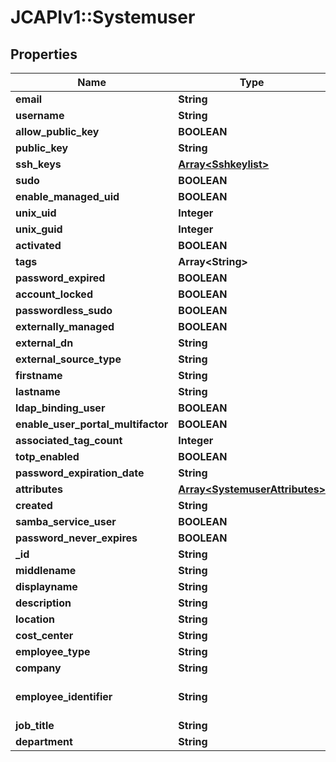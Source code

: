 # JCAPIv1::Systemuser

## Properties
Name | Type | Description | Notes
------------ | ------------- | ------------- | -------------
**email** | **String** |  | [optional] 
**username** | **String** |  | [optional] 
**allow_public_key** | **BOOLEAN** |  | [optional] 
**public_key** | **String** |  | [optional] 
**ssh_keys** | [**Array&lt;Sshkeylist&gt;**](Sshkeylist.md) |  | [optional] 
**sudo** | **BOOLEAN** |  | [optional] 
**enable_managed_uid** | **BOOLEAN** |  | [optional] 
**unix_uid** | **Integer** |  | [optional] 
**unix_guid** | **Integer** |  | [optional] 
**activated** | **BOOLEAN** |  | [optional] 
**tags** | **Array&lt;String&gt;** |  | [optional] 
**password_expired** | **BOOLEAN** |  | [optional] 
**account_locked** | **BOOLEAN** |  | [optional] 
**passwordless_sudo** | **BOOLEAN** |  | [optional] 
**externally_managed** | **BOOLEAN** |  | [optional] 
**external_dn** | **String** |  | [optional] 
**external_source_type** | **String** |  | [optional] 
**firstname** | **String** |  | [optional] 
**lastname** | **String** |  | [optional] 
**ldap_binding_user** | **BOOLEAN** |  | [optional] 
**enable_user_portal_multifactor** | **BOOLEAN** |  | [optional] 
**associated_tag_count** | **Integer** |  | [optional] 
**totp_enabled** | **BOOLEAN** |  | [optional] 
**password_expiration_date** | **String** |  | [optional] 
**attributes** | [**Array&lt;SystemuserAttributes&gt;**](SystemuserAttributes.md) |  | [optional] 
**created** | **String** |  | [optional] 
**samba_service_user** | **BOOLEAN** |  | [optional] 
**password_never_expires** | **BOOLEAN** |  | [optional] 
**_id** | **String** |  | [optional] 
**middlename** | **String** |  | [optional] 
**displayname** | **String** |  | [optional] 
**description** | **String** |  | [optional] 
**location** | **String** |  | [optional] 
**cost_center** | **String** |  | [optional] 
**employee_type** | **String** |  | [optional] 
**company** | **String** |  | [optional] 
**employee_identifier** | **String** | Must be unique per user.  | [optional] 
**job_title** | **String** |  | [optional] 
**department** | **String** |  | [optional] 


